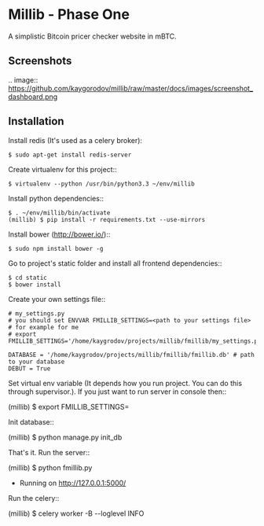 Millib - Phase One
======
A simplistic Bitcoin pricer checker website in mBTC.

Screenshots
-----------

.. image:: https://github.com/kaygorodov/millib/raw/master/docs/images/screenshot_dashboard.png

Installation
-----------

Install redis (It's used as a celery broker):

    $ sudo apt-get install redis-server

Create virtualenv for this project::

    $ virtualenv --python /usr/bin/python3.3 ~/env/millib

Install python dependencies::

    $ . ~/env/millib/bin/activate
    (millib) $ pip install -r requirements.txt --use-mirrors

Install bower (http://bower.io/)::

    $ sudo npm install bower -g

Go to project's static folder and install all frontend dependencies::

    $ cd static
    $ bower install

Create your own settings file::

    # my_settings.py
    # you should set ENVVAR FMILLIB_SETTINGS=<path to your settings file>
    # for example for me
    # export FMILLIB_SETTINGS='/home/kaygrodov/projects/millib/fmillib/my_settings.py'

    DATABASE = '/home/kaygrodov/projects/millib/fmillib/fmillib.db' # path to your database
    DEBUT = True

Set virtual env variable (It depends how you run project. You can do this through supervisor.).
If you just want to run server in console then::

   (millib) $ export FMILLIB_SETTINGS=<path to your file>

Init database::

   (millib) $ python manage.py init_db

That's it. Run the server::

   (millib) $ python fmillib.py
   * Running on http://127.0.0.1:5000/

Run the celery::

   (millib) $ celery worker -B --loglevel INFO

